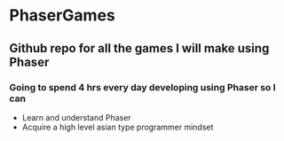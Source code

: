 # PhaserGames

## Github repo for all the games I will make using Phaser

### Going to spend 4 hrs every day developing using Phaser so I can
- Learn and understand Phaser
- Acquire a high level asian type programmer mindset
